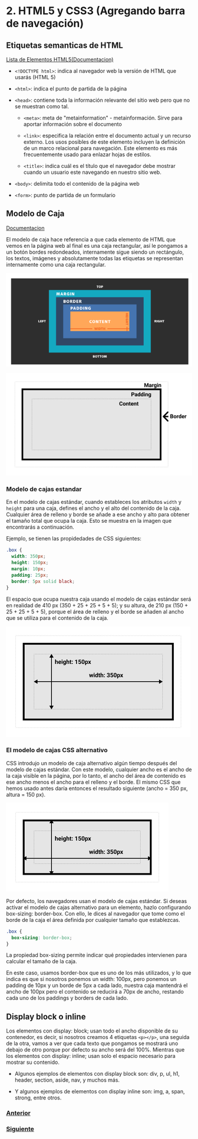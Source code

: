 # 2. HTML5 y CSS3 (Agregando barra de navegación)
## Etiquetas semanticas de HTML
[Lista de Elementos HTML5(Documentacion)](https://developer.mozilla.org/es/docs/conflicting/Web/HTML/Element#secciones)

- `<!DOCTYPE html>`: indica al navegador web la versión de HTML que usarás (HTML 5)


 - `<html>`: indica el punto de partida de la página

- `<head>`: contiene toda la información relevante del sitio web pero que no se muestran como tal.

  - `<meta>`: meta de "metainformation" - metainformación. Sirve para aportar información sobre el documento

  - `<link>`: especifica la relación entre el documento actual y un recurso externo. Los usos posibles de este elemento incluyen la definición de un marco relacional para navegación. Este elemento es más frecuentemente usado para enlazar hojas de estilos.

  - `<title>`: indica cuál es el título que el navegador debe mostrar cuando un usuario este navegando en nuestro sitio web.

- `<body>`: delimita todo el contenido de la página web

- `<form>`: punto de partida de un formulario

## Modelo de Caja
[Documentacion](https://developer.mozilla.org/es/docs/Learn/CSS/Building_blocks/The_box_model)


El modelo de caja hace referencia a que cada elemento de HTML que vemos en la página web al final es una caja rectangular, así le pongamos a un botón bordes redondeados, internamente sigue siendo un rectángulo, los textos, imágenes y absolutamente todas las etiquetas se representan internamente como una caja rectangular.

![Modelo de caja](../images/modelo-caja.png)

![Box Model](../images/box-model.png)
### Modelo de cajas estandar

En el modelo de cajas estándar, cuando estableces los atributos `width` y `height` para una caja, defines el ancho y el alto del contenido de la caja. Cualquier área de relleno y borde se añade a ese ancho y alto para obtener el tamaño total que ocupa la caja. Esto se muestra en la imagen que encontrarás a continuación.

Ejemplo, se tienen las propidedades de CSS siguientes:

```css
.box {
  width: 350px;
  height: 150px;
  margin: 10px;
  padding: 25px;
  border: 5px solid black;
}
```
El espacio que ocupa nuestra caja usando el modelo de cajas estándar será en realidad de 410 px (350 + 25 + 25 + 5 + 5); y su altura, de 210 px (150 + 25 + 25 + 5 + 5), porque el área de relleno y el borde se añaden al ancho que se utiliza para el contenido de la caja.

![Box Model](../images/standard-box-model.png)

### El modelo de cajas CSS alternativo

CSS introdujo un modelo de caja alternativo algún tiempo después del modelo de cajas estándar. Con este modelo, cualquier ancho es el ancho de la caja visible en la página, por lo tanto, el ancho del área de contenido es ese ancho menos el ancho para el relleno y el borde. El mismo CSS que hemos usado antes daría entonces el resultado siguiente (ancho = 350 px, altura = 150 px).

![Box Model](../images/alternate-box-model.png)

Por defecto, los navegadores usan el modelo de cajas estándar. Si deseas activar el modelo de cajas alternativo para un elemento, hazlo configurando box-sizing: border-box. Con ello, le dices al navegador que tome como el borde de la caja el área definida por cualquier tamaño que establezcas.

```css
.box {
  box-sizing: border-box;
}
```

La propiedad box-sizing permite indicar qué propiedades intervienen para calcular el tamaño de la caja.

En este caso, usamos border-box que es uno de los más utilizados, y lo que indica es que si nosotros ponemos un width: 100px, pero ponemos un padding de 10px y un borde de 5px a cada lado, nuestra caja mantendrá el ancho de 100px pero el contenido se reducirá a 70px de ancho, restando cada uno de los paddings y borders de cada lado.

## Display block o inline

Los elementos con display: block; usan todo el ancho disponible de su contenedor, es decir, si nosotros creamos 4 etiquetas `<p></p>`, una seguida de la otra, vamos a ver que cada texto que pongamos se mostrará uno debajo de otro porque por defecto su ancho será del 100%. Mientras que los elementos con display: inline; usan solo el espacio necesario para mostrar su contenido.

- Algunos ejemplos de elementos con display block son: div, p, ul, h1, header, section, aside, nav, y muchos más.

- Y algunos ejemplos de elementos con display inline son: img, a, span, strong, entre otros.‌


### [Anterior](../sesion1)
### [Siguiente](../sesion3)
